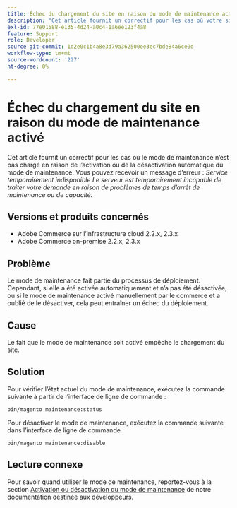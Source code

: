 ```yaml
---
title: Échec du chargement du site en raison du mode de maintenance activé
description: "Cet article fournit un correctif pour les cas où votre site ne se charge pas en raison de l’activation ou de la désactivation automatique du mode de maintenance. Vous pouvez recevoir un message d’erreur : *Service temporairement indisponible Le serveur ne peut temporairement pas traiter votre demande en raison de problèmes de temps d’arrêt de maintenance ou de capacité.*"
exl-id: 77e01588-e135-4d24-a0c4-1a6ee123f4a8
feature: Support
role: Developer
source-git-commit: 1d2e0c1b4a8e3d79a362500ee3ec7bde84a6ce0d
workflow-type: tm+mt
source-wordcount: '227'
ht-degree: 0%

---
```


# Échec du chargement du site en raison du mode de maintenance activé

Cet article fournit un correctif pour les cas où le mode de maintenance n’est pas chargé en raison de l’activation ou de la désactivation automatique du mode de maintenance. Vous pouvez recevoir un message d’erreur : *Service temporairement indisponible Le serveur est temporairement incapable de traiter votre demande en raison de problèmes de temps d’arrêt de maintenance ou de capacité.*

## Versions et produits concernés

* Adobe Commerce sur l’infrastructure cloud 2.2.x, 2.3.x
* Adobe Commerce on-premise 2.2.x, 2.3.x

## Problème

Le mode de maintenance fait partie du processus de déploiement. Cependant, si elle a été activée automatiquement et n’a pas été désactivée, ou si le mode de maintenance activé manuellement par le commerce et a oublié de le désactiver, cela peut entraîner un échec du déploiement.

## Cause

Le fait que le mode de maintenance soit activé empêche le chargement du site.

## Solution

Pour vérifier l’état actuel du mode de maintenance, exécutez la commande suivante à partir de l’interface de ligne de commande :

```
bin/magento maintenance:status
```

Pour désactiver le mode de maintenance, exécutez la commande suivante dans l’interface de ligne de commande :

```
bin/magento maintenance:disable
```

## Lecture connexe

Pour savoir quand utiliser le mode de maintenance, reportez-vous à la section [Activation ou désactivation du mode de maintenance](https://devdocs.magento.com/guides/v2.3/install-gde/install/cli/install-cli-subcommands-maint.html?itm_source=devdocs&amp;itm_medium=search_page&amp;itm_campaign=federated_search&amp;itm_term=maintenance%20mode) de notre documentation destinée aux développeurs.

